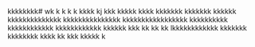 kkkkkkkk# wk
k
k
k
k
kkkk
kj
kkk
kkkkk
kkkk
kkkkkkk
kkkkkkk
kkkkkk
kkkkkkkkkkkkkk
kkkkkkkkkkkkkkk
kkkkkkkkkkkkkkkkk
kkkkkkkkkk
kkkkkkkkkkkk
kkkkkkkkkkkk
kkkkkk
kkk
kk
kk
kk
lkkkkkkkkkkkk
kkkkkkk
kkkkkkkk
kkkk
kk
kkk
kkkkk
k
